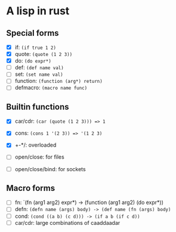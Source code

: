 # A lisp in rust

## Special forms
- [x] if: `(if true 1 2)`
- [x] quote: `(quote (1 2 3))` <!-- literal form of next s-exp -->
- [x] do: `(do expr*)`
- [ ] def: `(def name val)` <!-- Defined only in the current scope -->
- [ ] set: `(set name val)`
- [ ] function: `(function (arg*) return)`
- [ ] defmacro: `(macro name func)`

## Builtin functions
- [x] car/cdr: `(car (quote (1 2 3))) => 1`
- [x] cons: `(cons 1 '(2 3)) => '(1 2 3)` <!-- Head of this is 1, tail is (2 3) -->
- [x] +-*/: overloaded
- [ ] open/close: for files
- [ ] open/close/bind: for sockets


## Macro forms
- [ ] fn: `(fn (arg1 arg2) expr*) -> (function (arg1 arg2) (do expr*))
- [ ] defn: `(defn name (args) body) -> (def name (fn (args) body)`
- [ ] cond: `(cond ((a b) (c d))) -> (if a b (if c d))`
- [ ] car/cdr: large combinations of caaddaadar
